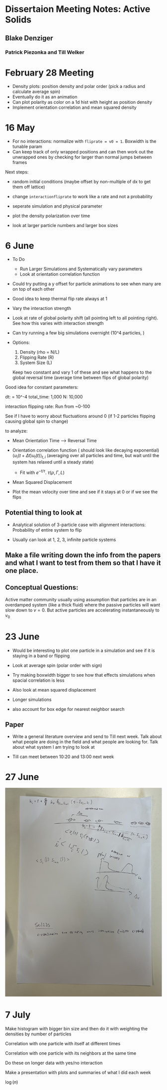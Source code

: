 # Dissertaion Meeting Notes: Active Solids

## Blake Denziger
### Patrick Piezonka and Till Welker



# February 28 Meeting

- Density plots: position density and polar order (pick a radius and calculate average spin)
- Eventually do it as an animation
- Can plot polarity as color on a 1d hist with height as position density
- Implement orientation correlation and mean squared density



# 16 May

- For no interactions: normalize with `fliprate = v0 = 1`. Boxwidth is the tunable param
- Can keep track of only wrapped positions and can then work out the unwrapped ones by checking for larger than normal jumps between frames


Next steps:
- random initial conditions (maybe offset by non-multiple of dx to get them off lattice)
- change `interactionfliprate` to work like a rate and not a probability

- seperate simulation and physical parameter

- plot the density polarization over time
- look at larger particle numbers and larger box sizes



# 6 June

- To Do
    - Run Larger Simulations and Systematically vary parameters
    - Look at orientation correlation function

- Could try putting a y offset for particle animations to see when many are on top of each other

- Good idea to keep thermal flip rate always at 1
- Vary the interaction strength
- Look at rate of global polarity shift (all pointing left to all pointing right). See how this varies with interaction strength

- Can try running a few big simulations overnight (10^4 particles, )

- Options:
    1. Density (rho = N/L)
    1. Flipping Rate (R)
    1. System Size (L)

    Keep two constant and vary 1 of these and see what happens to the global reversal time (average time between flips of global polarity)

Good idea for constant parameters:

dt: = 10^-4
total_time: 1,000
N: 10,000

interaction flipping rate: Run from ~0-100

See if I have to worry about fluctuations around 0 (if 1-2 particles flipping causing global spin to change)


to analyze:
- Mean Orientation Time --> Reversal Time
- Orientation correlation function ( should look like decaying exponential) $\langle u_i (t + \Delta t) u_t(t)\rangle_{t,i}$ (averaging over all particles and time, but wait until the system has relaxed until a steady state)
    - Fit with $e^{-t/\tau}$. $\tau(\rho, \Gamma, L)$
- Mean Squared Displacement



- Plot the mean velocity over time and see if it stays at 0 or if we see the flips






## Potential thing to look at
- Analytical solution of 3-particle case with alignment interactions: Probability of entire system to flip

- Usually can look at 1, 2, 3, infinite particle systems


## Make a file writing down the info from the papers and what I want to test from them so that I have it one place.



## Conceptual Questions:
Active matter community usually using assumption that particles are in an overdamped system (like a thick fluid) where the passive particles will want slow down to $v=0$. But active particles are accelerating instantaneously to $v_0$




# 23 June

- Would be interesting to plot one particle in a simulation and see if it is staying in a band or flipping

- Look at average spin (polar order with sign)

- Try making boxwidth bigger to see how that effects simulations when spacial correlation is less

- Also look at mean squared displacement

- Longer simulations

- also account for box edge for nearest neighbor search



## Paper

- Write a general literature overview and send to Till next week. Talk about what people are doing in the field and what people are looking for. Talk about what system I am trying to look at

- Till can meet between 10:20 and 13:00 next week

# 27 June

![Notes from meeting](./Images/june27_meetingnotes.jpg)




# 7 July
Make histogram with bigger bin size
and then do it with weighting the densities by number of particles


Correlation with one particle with itself at different times

Correlation with one particle with its neighbors at the same time

Do these on longer data with yes/no interaction


Make a presentation with plots and summaries of what I did each week



$\log(n)$
